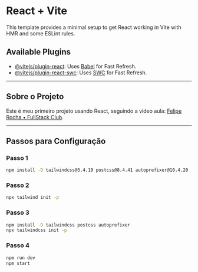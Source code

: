 # React + Vite

This template provides a minimal setup to get React working in Vite with HMR and some ESLint rules.

## Available Plugins

- [@vitejs/plugin-react](https://github.com/vitejs/vite-plugin-react/blob/main/packages/plugin-react/README.md): Uses [Babel](https://babeljs.io/) for Fast Refresh.
- [@vitejs/plugin-react-swc](https://github.com/vitejs/vite-plugin-react-swc): Uses [SWC](https://swc.rs/) for Fast Refresh.

---

## Sobre o Projeto

Este é meu primeiro projeto usando React, seguindo a vídeo aula: [Felipe Rocha • FullStack Club](https://www.youtube.com/watch?v=2RWsLmu8yVc&t=803s&ab_channel=FelipeRocha%E2%80%A2FullStackClub).

---

## Passos para Configuração

### Passo 1

```bash
npm install -D tailwindcss@3.4.10 postcss@8.4.41 autoprefixer@10.4.20
```

### Passo 2

```bash
npx tailwind init -p
```

### Passo 3

```bash
npm install -D tailwindcss postcss autoprefixer
npx tailwindcss init -p
```

### Passo 4

```bash
npm run dev
npm start
```
